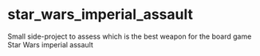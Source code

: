 # star_wars_imperial_assault

Small side-project to assess which is the best weapon for the board game Star Wars imperial assault
